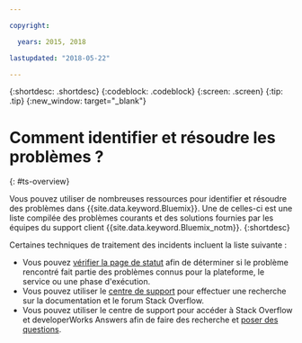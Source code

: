 ```yaml
---

copyright:

  years: 2015, 2018

lastupdated: "2018-05-22"

---
```


{:shortdesc: .shortdesc}
{:codeblock: .codeblock}
{:screen: .screen}
{:tip: .tip}
{:new_window: target="_blank"}


# Comment identifier et résoudre les problèmes ?
{: #ts-overview}

Vous pouvez utiliser de nombreuses ressources pour identifier et résoudre des problèmes dans {{site.data.keyword.Bluemix}}. Une de celles-ci est une liste compilée des problèmes courants et des solutions fournies par les équipes du support client {{site.data.keyword.Bluemix_notm}}.
{:shortdesc}

Certaines techniques de traitement des incidents incluent la liste suivante :
* Vous pouvez [vérifier la page de statut](/docs/get-support/ViewStatus.html#viewing-bluemix-status) afin de déterminer si le problème rencontré fait partie des problèmes connus pour la plateforme, le service ou une phase d'exécution.
* Vous pouvez utiliser le [centre de support](/docs/get-support/howtogetsupport.html#using-avatar) pour effectuer une recherche sur la documentation et le forum Stack Overflow.
* Vous pouvez utiliser le centre de support pour accéder à Stack Overflow et developerWorks Answers afin de faire des recherche et [poser des questions](/docs/get-support/howtogetsupport.html#asking-a-question).
